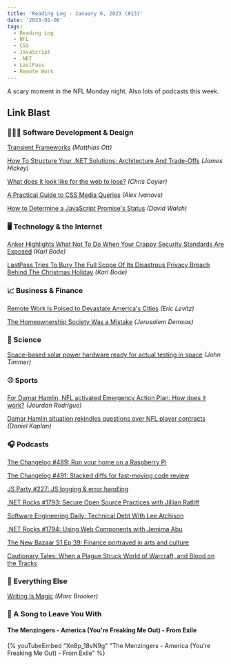 ```yaml
---
title: 'Reading Log - January 6, 2023 (#13)'
date: '2023-01-06'
tags:
  - Reading Log
  - NFL
  - CSS
  - JavaScript
  - .NET
  - LastPass
  - Remote Work
---
```


A scary moment in the NFL Monday night. Also lots of podcasts this week.
<!-- excerpt -->

## Link Blast

### 👨🏼‍💻 Software Development & Design

[Transient Frameworks](https://matthiasott.com/notes/transient-frameworks) *(Matthias Ott)*

[How To Structure Your .NET Solutions: Architecture And Trade-Offs](https://www.jamesmichaelhickey.com/how-to-structure-your-dot-net-solutions-design-and-trade-offs/?utm_source=csharpdigest&utm_medium&utm_campaign=1462) *(James Hickey)*

[What does it look like for the web to lose?](https://chriscoyier.net/2023/01/04/what-does-it-look-like-for-the-web-to-lose/) *(Chris Coyier)*

[A Practical Guide to CSS Media Queries](https://stackdiary.com/css-media-queries/) *(Alex Ivanovs)*

[How to Determine a JavaScript Promise's Status](https://davidwalsh.name/get-promise-status) *(David Walsh)*

### 🖥 Technology & the Internet

[Anker Highlights What Not To Do When Your Crappy Security Standards Are Exposed](https://www.techdirt.com/2022/12/21/anker-highlights-what-not-to-do-when-your-crappy-security-standards-are-exposed/) *(Karl Bode)*

[LastPass Tries To Bury The Full Scope Of Its Disastrous Privacy Breach Behind The Christmas Holiday](https://www.techdirt.com/2022/12/28/lastpass-tries-to-bury-the-full-scope-of-its-disastrous-privacy-breach-behind-the-christmas-holiday/) *(Karl Bode)*

### 📈 Business & Finance

[Remote Work Is Poised to Devastate America's Cities](https://nymag.com/intelligencer/2022/12/remote-work-is-poised-to-devastate-americas-cities.html) *(Eric Levitz)*

[The Homeownership Society Was a Mistake](https://www.theatlantic.com/newsletters/archive/2022/12/homeownership-real-estate-investment-renting/672511/) *(Jerusalem Demsas)*

### 🔬 Science

[Space-based solar power hardware ready for actual testing in space](https://arstechnica.com/science/2023/01/headed-to-space-today-test-hardware-for-a-solar-power-plant/) *(John Timmer)*

### ⚾ Sports

[For Damar Hamlin, NFL activated Emergency Action Plan. How does it work?](https://theathletic.com/4055531/2023/01/04/damar-hamlin-nfl-emergency-plan/) *(Jourdan Rodrigue)*

[Damar Hamlin situation rekindles questions over NFL player contracts](https://theathletic.com/4062586/2023/01/06/damar-hamlin-nfl-contracts-benefits/) *(Daniel Kaplan)*

### 🎧 Podcasts

[The Changelog #489: Run your home on a Raspberry Pi](https://changelog.com/podcast/489)

[The Changelog #491: Stacked diffs for fast-moving code review](https://changelog.com/podcast/491)

[JS Party #227: JS logging & error handling](https://changelog.com/jsparty/227)

[.NET Rocks #1793: Secure Open Source Practices with Jillian Ratliff](https://www.dotnetrocks.com/details/1793)

[Software Engineering Daily: Technical Debt With Lee Atchison](https://softwareengineeringdaily.com/2022/05/18/technical-debt-with-lee-atchison/)

[.NET Rocks #1794: Using Web Components with Jemima Abu](https://www.dotnetrocks.com/details/1794)

[The New Bazaar S1 Ep 39: Finance portrayed in arts and culture](https://shows.acast.com/the-new-bazaar/episodes/finance-portrayed-in-arts-and-culture)

[Cautionary Tales: When a Plague Struck World of Warcraft, and Blood on the Tracks](https://timharford.com/2023/01/cautionary-tales-double-header-when-a-plague-struck-world-of-warcraft-and-blood-on-the-tracks/)

### 🎒 Everything Else

[Writing Is Magic](https://brooker.co.za/blog/2022/11/08/writing.html) *(Marc Brooker)*

### 🎵 A Song to Leave You With

#### The Menzingers - America (You're Freaking Me Out) - From Exile

{% youTubeEmbed "Xn8p_18vN9g" "The Menzingers - America (You're Freaking Me Out) - From Exile" %}